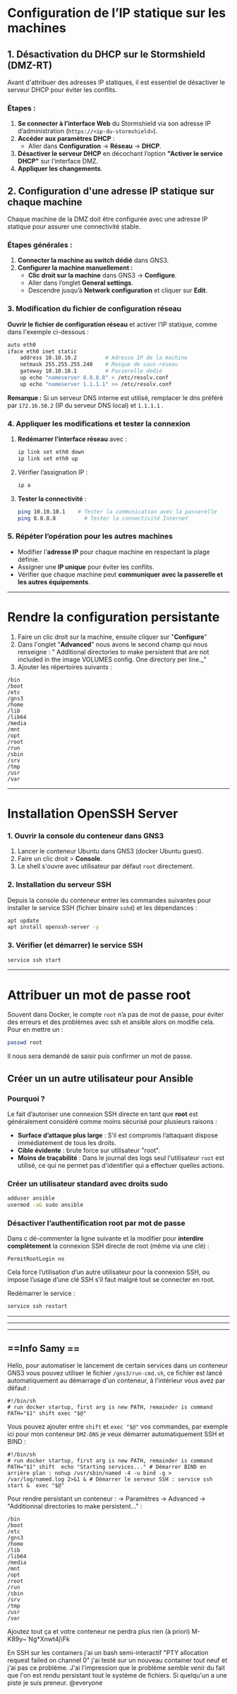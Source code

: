 # Configuration de l’IP statique sur les machines

## 1. Désactivation du DHCP sur le Stormshield (DMZ-RT)
Avant d'attribuer des adresses IP statiques, il est essentiel de désactiver le serveur DHCP pour éviter les conflits.
### Étapes :
1. **Se connecter à l’interface Web** du Stormshield via son adresse IP d’administration (`https://<ip-du-stormshield>`).
2. **Accéder aux paramètres DHCP** :
    - Aller dans **Configuration** → **Réseau** → **DHCP**.
3. **Désactiver le serveur DHCP** en décochant l’option **"Activer le service DHCP"** sur l’interface DMZ.
4. **Appliquer les changements**.
## 2. Configuration d'une adresse IP statique sur chaque machine
Chaque machine de la DMZ doit être configurée avec une adresse IP statique pour assurer une connectivité stable.
### Étapes générales :
1. **Connecter la machine au switch dédié** dans GNS3.
2. **Configurer la machine manuellement :**
    - **Clic droit sur la machine** dans GNS3 → **Configure**.
    - Aller dans l’onglet **General settings**.
    - Descendre jusqu’à **Network configuration** et cliquer sur **Edit**.
### 3. Modification du fichier de configuration réseau
**Ouvrir le fichier de configuration réseau** et activer l’IP statique, comme dans l'exemple ci-dessous :
```sh
auto eth0
iface eth0 inet static
	address 10.10.10.2         # Adresse IP de la machine
	netmask 255.255.255.240    # Masque de sous-réseau
	gateway 10.10.10.1         # Passerelle dédié
	up echo "nameserver 8.8.8.8" > /etc/resolv.conf 
	up echo "nameserver 1.1.1.1" >> /etc/resolv.conf
```

**Remarque :** Si un serveur DNS interne est utilisé, remplacer le dns préféré par `172.16.50.2` (IP du serveur DNS local) et `1.1.1.1` .
### 4. Appliquer les modifications et tester la connexion

1. **Redémarrer l’interface réseau** avec :
    ```bash
    ip link set eth0 down
    ip link set eth0 up
    ```
    
2. Vérifier l’assignation IP :
    ```bash
    ip a
    ```
    
3. **Tester la connectivité** :
    ```bash
    ping 10.10.10.1    # Tester la communication avec la passerelle
    ping 8.8.8.8         # Tester la connectivité Internet
    ```

### 5. Répéter l’opération pour les autres machines
- Modifier l’**adresse IP** pour chaque machine en respectant la plage définie.
- Assigner une **IP unique** pour éviter les conflits.
- Vérifier que chaque machine peut **communiquer avec la passerelle et les autres équipements**.

---
# Rendre la configuration persistante
1. Faire un clic droit sur la machine, ensuite cliquer sur "**Configure**"
2. Dans l'onglet "**Advanced**" nous avons le second champ qui nous renseigne : "
Additional directories to make persistent that are not included in the image VOLUMES config. One directory per line._"
3. Ajouter les répertoires suivants :
```
/bin
/boot
/etc
/gns3
/home
/lib
/lib64
/media
/mnt
/opt
/root
/run
/sbin
/srv
/tmp
/usr
/var
```

---
# Installation OpenSSH Server
### 1. Ouvrir la console du conteneur dans GNS3
1. Lancer le conteneur Ubuntu dans GNS3 (docker Ubuntu guest).
2. Faire un clic droit > **Console**.
3. Le shell s'ouvre avec utilisateur par défaut `root` directement.
### 2. Installation du serveur SSH
Depuis la console du conteneur entrer les commandes suivantes pour installer le service SSH (fichier binaire `sshd`) et les dépendances :
```sh
apt update 
apt install openssh-server -y
```
### 3. Vérifier (et démarrer) le service SSH

```sh
service ssh start
```

---
# Attribuer un mot de passe root
Souvent dans Docker, le compte `root` n’a pas de mot de passe, pour éviter des erreurs et des problèmes avec ssh et ansible alors on modifie cela. Pour en mettre un :
```sh
passwd root
```

Il nous sera demandé de saisir puis confirmer un mot de passe.
## Créer un un autre utilisateur pour Ansible
### Pourquoi ?
Le fait d’autoriser une connexion SSH directe en tant que **root** est généralement considéré comme moins sécurisé pour plusieurs raisons :
- **Surface d’attaque plus large** : S’il est compromis l’attaquant dispose immédiatement de tous les droits.
- **Cible évidente** : brute force sur utilisateur "root".
- **Moins de traçabilité** : Dans le journal des logs seul l'utilisateur `root` est utilisé, ce qui ne permet pas d'identifier qui a effectuer quelles actions.
### Créer un utilisateur standard avec droits sudo
```sh
adduser ansible
usermod -aG sudo ansible
```

### Désactiver l’authentification root par mot de passe
Dans c  dé-commenter la ligne suivante et la modifier pour **interdire complètement** la connexion SSH directe de root (même via une clé) :
```
PermitRootLogin no
```

Cela force l’utilisation d’un autre utilisateur pour la connexion SSH, ou impose l’usage d’une clé SSH s’il faut malgré tout se connecter en root.

Redémarrer le service :
```sh
service ssh restart
```

---
---
---
## ==Info Samy ==
Hello, pour automatiser le lancement de certain services dans un conteneur GNS3 vous pouvez utiliser le fichier `/gns3/run-cmd.sh`, ce fichier est lancé automatiquement au démarrage d'un conteneur, à l'intérieur vous avez par défaut :

```
#!/bin/sh 
# run docker startup, first arg is new PATH, remainder is command  PATH="$1" shift exec "$@"
```

Vous pouvez ajouter entre `shift` et `exec "$@"` vos commandes, par exemple ici pour mon conteneur `DMZ-DNS` je veux démarrer automatiquement SSH et BIND :

```
#!/bin/sh 
# run docker startup, first arg is new PATH, remainder is command  PATH="$1" shift  echo "Starting services..." # Démarrer BIND en arrière plan : nohup /usr/sbin/named -4 -u bind -g > /var/log/named.log 2>&1 & # Démarrer le serveur SSH : service ssh start &  exec "$@"
```


Pour rendre persistant un conteneur : 
-> Paramètres -> Advanced -> "Additionnal directories to make persistent..." : 
```
/bin
/boot
/etc
/gns3
/home
/lib
/lib64
/media
/mnt
/opt
/root
/run
/sbin
/srv
/tmp
/usr
/var
```
Ajoutez tout ça et votre conteneur ne perdra plus rien (à priori)
M-K89y~`Ng*Xnwt4j\Fk

En SSH sur les containers j'ai un bash semi-interactif "PTY allocation request failed on channel 0" j'ai testé sur un nouveau container tout neuf et j'ai pas ce problème. 
J'ai l'impression que le problème semble venir du fait que l'on est rendu persistant tout le système de fichiers. 
Si quelqu'un a une piste je suis preneur.
@everyone
